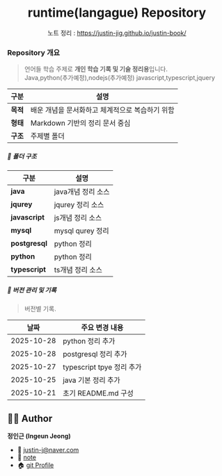 

<h1 align="center">runtime(langague) Repository</h1>
<p align="center">
  <span>노트 정리 : <a href="https://justin-jig.github.io/justin-book/">https://justin-jig.github.io/justin-book/</a></span><br/>
</p>


### Repository 개요
> 언어들 학습 주제로 **개인 학습 기록 및 기술 정리용**입니다.  
> Java,python(추가예정),nodejs(추가예정)
> javascript,typescript,jquery


| 구분 | 설명 |
|------|------|
| **목적** | 배운 개념을 문서화하고 체계적으로 복습하기 위함 |
| **형태** | Markdown 기반의 정리 문서 중심 |
| **구조** | 주제별 폴더 |

##### 📂 폴더 구조
| 구분 | 설명 |
|------|------|
| **java** | java개념 정리 소스 |
| **jqurey** | jqurey 정리 소스 |
| **javascript** | js개념 정리 소스 |
| **mysql** | mysql qurey 정리 |
| **postgresql** | python 정리 |
| **python** | python 정리 |
| **typescript** | ts개념 정리 소스 |

##### 🧾 버전 관리 및 기록
> 버전별 기록.

| 날짜 | 주요 변경 내용 |
|------|----------------|
| 2025-10-28 | python  정리 추가 |
| 2025-10-28 | postgresql  정리 추가 |
| 2025-10-27 | typescript tpye 정리 추가 |
| 2025-10-25 | java 기본 정리 추가 |
| 2025-10-21 | 초기 README.md 구성 |



## 🧑‍💻 Author
**정인근 (Ingeun Jeong)**  
- 📧 [justin-j@naver.com](mailto:justin-j@naver.com)  
- 🧾 [note](https://justin-jig.github.io/justin-book)
- 🏠 [git Profile](https://github.com/justin-jig)
